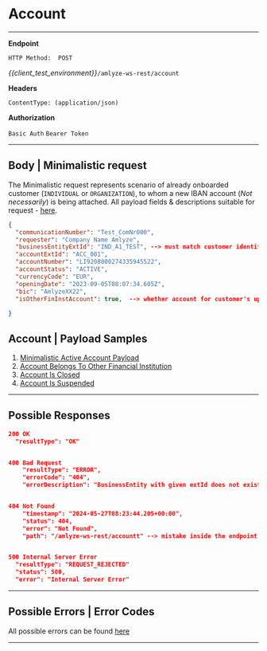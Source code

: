 # Account 


----

**Endpoint**

<!-- *swagger UI*  `GET / swagger-ui/` -->

`HTTP Method:  POST`

*{{client_test_environment}}*`/amlyze-ws-rest/account`

 **Headers**

`ContentType: (application/json)`

**Authorization**

`Basic Auth`
`Bearer Token`

------


## Body | Minimalistic request


The Minimalistic request represents scenario of already onboarded customer (`INDIVIDUAL` or `ORGANIZATION`), to whom a new IBAN account (*Not necessarily*) is being attached. All payload fields & descriptions suitable for request - [<u>here</u>](fields.md).

```json
{
  "communicationNumber": "Test_ComNr000",
  "requester": "Company Name Amlyze",
  "businessEntityExtId": "IND_A1_TEST", --> must match customer identification from /amlyze-ws-rest/customer "customerExtId"
  "accountExtId": "ACC_001",
  "accountNumber": "LI9208800274335945522",
  "accountStatus": "ACTIVE",
  "currencyCode": "EUR",
  "openingDate": "2023-09-05T08:07:34.605Z",
  "bic": "AmlyzeXX22",
  "isOtherFinInstAccount": true,  --> whether account for customer's upcoming operations exists outside your company 
  
}

```

## Account | Payload Samples

1. [Minimalistic Active Account Payload](../1.1_account/AccountBusinessCases/account_active_minimalistic.json)
2. [Account Belongs To Other Financial Institution](../1.1_account/AccountBusinessCases/account_active_otherFinancialInstitution.json)
3. [Account Is Closed](../1.1_account/AccountBusinessCases/account_closed.json)
4. [Account Is Suspended](../1.1_account/AccountBusinessCases/account_suspended.json)

---

## Possible Responses

```json
200 OK
  "resultType": "OK"


400 Bad Request
    "resultType": "ERROR",
    "errorCode": "404",
    "errorDescription": "BusinessEntity with given extId does not exist in amlyze"


404 Not Found
    "timestamp": "2024-05-27T08:23:44.205+00:00",
    "status": 404,
    "error": "Not Found",
    "path": "/amlyze-ws-rest/accountt" --> mistake inside the endpoint


500 Internal Server Error
  "resultType": "REQUEST_REJECTED"
  "status": 500,
  "error": "Internal Server Error"
```
----
## Possible Errors | Error Codes

All possible errors can be found [<u>here</u>](acc_possible_errors.md)  


----




